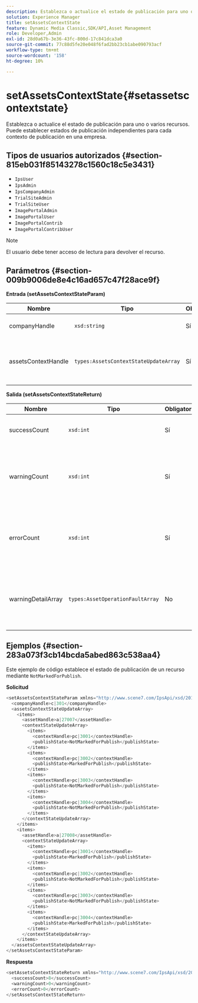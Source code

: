 ```yaml
---
description: Establezca o actualice el estado de publicación para uno o varios recursos. Puede establecer estados de publicación independientes para cada contexto de publicación en una empresa.
solution: Experience Manager
title: setAssetsContextState
feature: Dynamic Media Classic,SDK/API,Asset Management
role: Developer,Admin
exl-id: 28d0a67b-3e36-43fc-800d-17c841dca3a0
source-git-commit: 77c88d5fe20e048f6fad2bb23cb1abe090793acf
workflow-type: tm+mt
source-wordcount: '158'
ht-degree: 10%

---
```


# setAssetsContextState{#setassetscontextstate}

Establezca o actualice el estado de publicación para uno o varios recursos. Puede establecer estados de publicación independientes para cada contexto de publicación en una empresa.

## Tipos de usuarios autorizados {#section-815eb031f85143278c1560c18c5e3431}

* `IpsUser`
* `IpsAdmin`
* `IpsCompanyAdmin`
* `TrialSiteAdmin`
* `TrialSiteUser`
* `ImagePortalAdmin`
* `ImagePortalUser`
* `ImagePortalContrib`
* `ImagePortalContribUser`

>[!NOTE]
>
>El usuario debe tener acceso de lectura para devolver el recurso.

## Parámetros {#section-009b9006de8e4c16ad657c47f28ace9f}

**Entrada (setAssetsContextStateParam)**

| Nombre | Tipo | Obligatorio | Descripción |
|---|---|---|---|
| companyHandle | `xsd:string` | Sí | Gestionar en la empresa. |
| assetsContextHandle | `types:AssetsContextStateUpdateArray` | Sí | Una matriz de recursos y sus nuevos estados de publicación. |

**Salida (setAssetsContextStateReturn)**

| Nombre | Tipo | Obligatorio | Descripción |
|---|---|---|---|
| successCount | `xsd:int` | Sí | El número de recursos cambiados correctamente. |
| warningCount | `xsd:int` | Sí | El número de advertencias generadas cuando la operación intentó modificar recursos. |
| errorCount | `xsd:int` | Sí | El número de errores generados cuando la operación intentó modificar recursos. |
| warningDetailArray | `types:AssetOperationFaultArray` | No | Matriz de errores generados por los recursos cuando la operación intentó modificarlos. |

## Ejemplos {#section-283a073f3cb14bcda5abed863c538aa4}

Este ejemplo de código establece el estado de publicación de un recurso mediante `NotMarkedForPublish`.

**Solicitud**

```java
<setAssetsContextStateParam xmlns="http://www.scene7.com/IpsApi/xsd/2011-11-04">
  <companyHandle>c|301</companyHandle>
  <assetsContextStateUpdateArray>
    <items>
      <assetHandle>a|27007</assetHandle>
      <contextStateUpdateArray>
        <items>
          <contextHandle>pc|3001</contextHandle>
          <publishState>NotMarkedForPublish</publishState>
        </items>
        <items>
          <contextHandle>pc|3002</contextHandle>
          <publishState>MarkedForPublish</publishState>
        </items>
        <items>
          <contextHandle>pc|3003</contextHandle>
          <publishState>NotMarkedForPublish</publishState>
        </items>
        <items>
          <contextHandle>pc|3004</contextHandle>
          <publishState>NotMarkedForPublish</publishState>
        </items>
      </contextStateUpdateArray>
    </items>
    <items>
      <assetHandle>a|27008</assetHandle>
      <contextStateUpdateArray>
        <items>
          <contextHandle>pc|3001</contextHandle>
          <publishState>MarkedForPublish</publishState>
        </items>
        <items>
          <contextHandle>pc|3002</contextHandle>
          <publishState>NotMarkedForPublish</publishState>
        </items>
        <items>
          <contextHandle>pc|3003</contextHandle>
          <publishState>NotMarkedForPublish</publishState>
        </items>
        <items>
          <contextHandle>pc|3004</contextHandle>
          <publishState>MarkedForPublish</publishState>
        </items>
      </contextStateUpdateArray>
    </items>
  </assetsContextStateUpdateArray>
</setAssetsContextStateParam>
```

**Respuesta**

```java
<setAssetsContextStateReturn xmlns="http://www.scene7.com/IpsApi/xsd/2011-11-04-beta">
  <successCount>8</successCount>
  <warningCount>0</warningCount>
  <errorCount>0</errorCount>
</setAssetsContextStateReturn>
```
